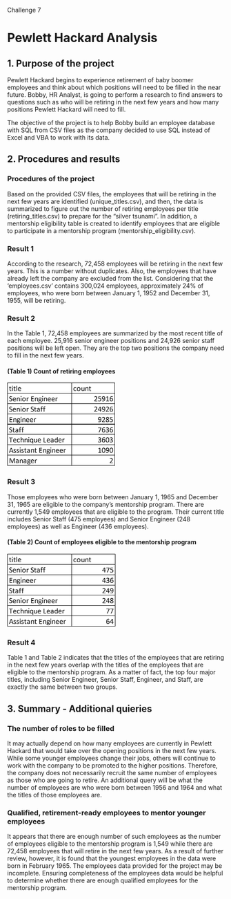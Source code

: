 Challenge 7
# Pewlett Hackard Analysis

## 1. Purpose of the project
Pewlett Hackard begins to experience retirement of baby boomer employees and think about which positions will need to be filled in the near future. Bobby, HR Analyst, is going to perform a research to find answers to questions such as who will be retiring in the next few years and how many positions Pewlett Hackard will need to fill.

The objective of the project is to help Bobby build an employee database with SQL from CSV files as the company decided to use SQL instead of Excel and VBA to work with its data.


## 2. Procedures and results
### Procedures of the project
Based on the provided CSV files, the employees that will be retiring in the next few years are identified (unique_titles.csv), and then, the data is summarized to figure out the number of retiring employees per title (retiring_titles.csv) to prepare for the “silver tsunami”. In addition, a mentorship eligibility table is created to identify employees that are eligible to participate in a mentorship program (mentorship_eligibility.csv).

### Result 1
According to the research, 72,458 employees will be retiring in the next few years. This is a number without duplicates. Also, the employees that have already left the company are excluded from the list. Considering that the ‘employees.csv’ contains 300,024 employees, approximately 24% of employees, who were born between January 1, 1952 and December 31, 1955, will be retiring.

### Result 2
In the Table 1, 72,458 employees are summarized by the most recent title of each employee. 25,916 senior engineer positions and 24,926 senior staff positions will be left open. They are the top two positions the company need to fill in the next few years.

#### (Table 1) Count of retiring employees

![](https://github.com/Ryoichi2022/Pewlett-Hackard-Analysis/blob/main/Table%201.png)

### Result 3
Those employees who were born between January 1, 1965 and December 31, 1965 are eligible to the company’s mentorship program. There are currently 1,549 employees that are eligible to the program. Their current title includes Senior Staff (475 employees) and Senior Engineer (248 employees) as well as Engineer (436 employees).

#### (Table 2) Count of employees eligible to the mentorship program

![](https://github.com/Ryoichi2022/Pewlett-Hackard-Analysis/blob/main/Table%202.png)

### Result 4
Table 1 and Table 2 indicates that the titles of the employees that are retiring in the next few years overlap with the titles of the employees that are eligible to the mentorship program. As a matter of fact, the top four major titles, including Senior Engineer, Senior Staff, Engineer, and Staff, are exactly the same between two groups.


## 3. Summary - Additional quieries
### The number of roles to be filled
It may actually depend on how many employees are currently in Pewlett Hackard that would take over the opening positions in the next few years. While some younger employees change their jobs, others will continue to work with the company to be promoted to the higher positions. Therefore, the company does not necessarily recruit the same number of employees as those who are going to retire. An additional query will be what the number of employees are who were born between 1956 and 1964 and what the titles of those employees are.

### Qualified, retirement-ready employees to mentor younger employees
It appears that there are enough number of such employees as the number of employees eligible to the mentorship program is 1,549 while there are 72,458 employees that will retire in the next few years. As a result of further review, however, it is found that the youngest employees in the data were born in February 1965. The employees data provided for the project may be incomplete. Ensuring completeness of the employees data would be helpful to determine whether there are enough qualified employees for the mentorship program.
